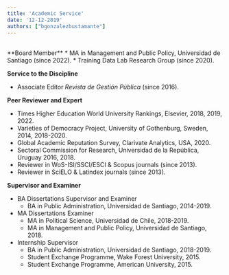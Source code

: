 ```yaml
---
title: 'Academic Service'
date: '12-12-2019'
authors: ["bgonzalezbustamante"]
---
```


<br />
**Board Member**
* MA in Management and Public Policy, Universidad de Santiago (since 2022).
* Training Data Lab Research Group (since 2020).

**Service to the Discipline**
* Associate Editor *Revista de Gestión Pública* (since 2016).

**Peer Reviewer and Expert**

* Times Higher Education World University Rankings, Elsevier, 2018, 2019, 2022.
* Varieties of Democracy Project, University of Gothenburg, Sweden, 2014, 2018-2020.
* Global Academic Reputation Survey, Clarivate Analytics, USA, 2020.
* Sectoral Commission for Research, Universidad de la República, Uruguay 2016, 2018.
* Reviewer in WoS-ISI/SSCI/ESCI & Scopus journals (since 2013).
* Reviewer in SciELO & Latindex journals (since 2013).

**Supervisor and Examiner**

* BA Dissertations Supervisor and Examiner
  + BA in Public Administration, Universidad de Santiago, 2014-2019.
* MA Dissertations Examiner
  + MA in Political Science, Universidad de Chile, 2018-2019.
  + MA in Management and Public Policy, Universidad de Santiago, 2018.
* Internship Supervisor
  + BA in Public Administration, Universidad de Santiago, 2018-2019.
  + Student Exchange Programme, Wake Forest University, 2015.
  + Student Exchange Programme, American University, 2015.
